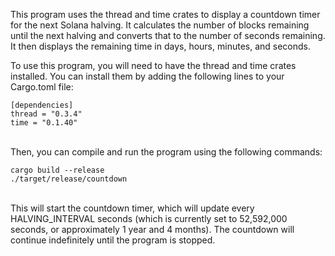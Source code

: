 This program uses the thread and time crates to display a countdown timer for the next Solana halving. It calculates the number of blocks remaining until the next halving and converts that to the number of seconds remaining. It then displays the remaining time in days, hours, minutes, and seconds.

To use this program, you will need to have the thread and time crates installed. You can install them by adding the following lines to your Cargo.toml file:


```
[dependencies]
thread = "0.3.4"
time = "0.1.40"
```
</br>
Then, you can compile and run the program using the following commands:

```
cargo build --release
./target/release/countdown
```
</br>
This will start the countdown timer, which will update every HALVING_INTERVAL seconds (which is currently set to 52,592,000 seconds, or approximately 1 year and 4 months). The countdown will continue indefinitely until the program is stopped.
